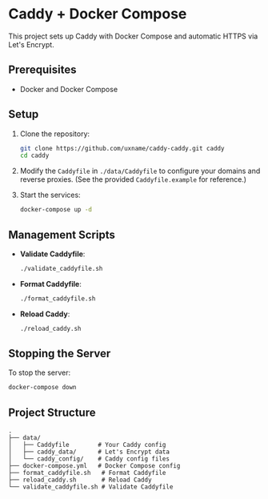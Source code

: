 # Caddy + Docker Compose

This project sets up Caddy with Docker Compose and automatic HTTPS via Let's Encrypt.

## Prerequisites

- Docker and Docker Compose

## Setup

1. Clone the repository:

    ```bash
    git clone https://github.com/uxname/caddy-caddy.git caddy
    cd caddy
    ```

2. Modify the `Caddyfile` in `./data/Caddyfile` to configure your domains and reverse proxies. (See the provided
   `Caddyfile.example` for reference.)

3. Start the services:

    ```bash
    docker-compose up -d
    ```

## Management Scripts

- **Validate Caddyfile**:

    ```bash
    ./validate_caddyfile.sh
    ```

- **Format Caddyfile**:

    ```bash
    ./format_caddyfile.sh
    ```

- **Reload Caddy**:

    ```bash
    ./reload_caddy.sh
    ```

## Stopping the Server

To stop the server:

```bash
docker-compose down
```

## Project Structure

```plaintext
.
├── data/
│   ├── Caddyfile        # Your Caddy config
│   ├── caddy_data/      # Let's Encrypt data
│   └── caddy_config/    # Caddy config files
├── docker-compose.yml   # Docker Compose config
├── format_caddyfile.sh   # Format Caddyfile
├── reload_caddy.sh       # Reload Caddy
└── validate_caddyfile.sh # Validate Caddyfile
```
